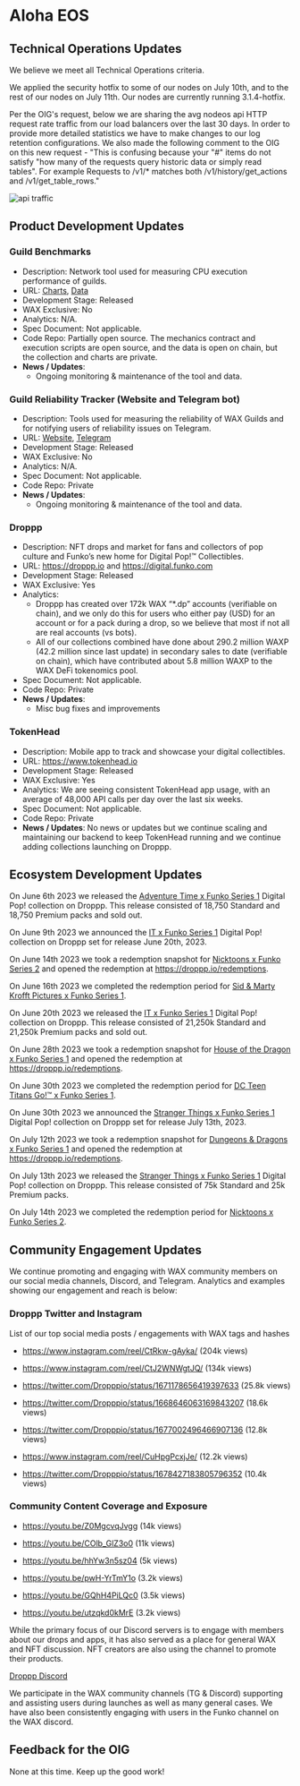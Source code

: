 
# Aloha EOS
 
## Technical Operations Updates
 
We believe we meet all Technical Operations criteria.   

We applied the security hotfix to some of our nodes on July 10th, and to the rest of our nodes on July 11th. Our nodes are currently running 3.1.4-hotfix.   

Per the OIG's request, below we are sharing the avg nodeos api HTTP request rate traffic from our load balancers over the last 30 days. In order to provide more detailed statistics we have to make changes to our log retention configurations. We also made the following comment to the OIG on this new request - "This is confusing because your "#" items do not satisfy "how many of the requests query historic data or simply read tables". For example Requests to /v1/* matches both /v1/history/get_actions and /v1/get_table_rows."

 ![api traffic](https://github.com/AlohaEOS/waxguilds/assets/48189706/e84a81df-3e72-4040-8627-1c55887a76e0)

## Product Development Updates
 
### Guild Benchmarks
 
- Description: Network tool used for measuring CPU execution performance of guilds.
- URL: [Charts](https://www.alohaeos.com/tools/benchmarks#networkId=11&timeframeId=4), [Data](https://wax.bloks.io/account/eosmechanics)
- Development Stage: Released
- WAX Exclusive: No
- Analytics: N/A.
- Spec Document: Not applicable.
- Code Repo: Partially open source. The mechanics contract and execution scripts are open source, and the data is open on chain, but the collection and charts are private.
- **News / Updates**:
  - Ongoing monitoring & maintenance of the tool and data.     

### Guild Reliability Tracker (Website and Telegram bot)
 
- Description: Tools used for measuring the reliability of WAX Guilds and for notifying users of reliability issues on Telegram.
- URL: [Website](https://www.alohaeos.com/tools/reliability#networkId=11&timeframeId=10&sort=rank&sortDir=asc), [Telegram](https://t.me/WAX_Mainnet_Aloha_Tracker)
- Development Stage: Released
- WAX Exclusive: No
- Analytics: N/A.
- Spec Document: Not applicable.
- Code Repo: Private
- **News / Updates**:
  - Ongoing monitoring & maintenance of the tool and data.   
 
### Droppp
 
- Description: NFT drops and market for fans and collectors of pop culture and Funko’s new home for Digital Pop!™ Collectibles.
- URL: https://droppp.io and https://digital.funko.com
- Development Stage: Released
- WAX Exclusive: Yes
- Analytics:
  - Droppp has created over 172k WAX “*.dp” accounts (verifiable on chain), and we only do this for users who either pay (USD) for an account or for a pack during a drop, so we believe that most if not all are real accounts (vs bots).
  - All of our collections combined have done about 290.2 million WAXP (42.2 million since last update) in secondary sales to date (verifiable on chain), which have contributed about 5.8 million WAXP to the WAX DeFi tokenomics pool.
- Spec Document: Not applicable.
- Code Repo: Private
- **News / Updates**:
  - Misc bug fixes and improvements

 
### TokenHead
 
- Description: Mobile app to track and showcase your digital collectibles.
- URL: https://www.tokenhead.io
- Development Stage: Released
- WAX Exclusive: Yes
- Analytics: We are seeing consistent TokenHead app usage, with an average of 48,000 API calls per day over the last six weeks.
- Spec Document: Not applicable.
- Code Repo: Private
- **News / Updates**: No news or updates but we continue scaling and maintaining our backend to keep TokenHead running and we continue adding collections launching on Droppp.
 
## Ecosystem Development Updates
 
On June 6th 2023 we released the [Adventure Time x Funko Series 1](https://digital.funko.com/drop/129/adventure-time-series-1) Digital Pop! collection on Droppp. This release consisted of 18,750 Standard and 18,750 Premium packs and sold out.   

On June 9th 2023 we announced the [IT x Funko Series 1](https://digital.funko.com/drop/132/it-series-1) Digital Pop! collection on Droppp set for release June 20th, 2023.   

On June 14th 2023 we took a redemption snapshot for [Nicktoons x Funko Series 2](https://digital.funko.com/drop/108/nicktoons-series-2/) and opened the redemption at https://droppp.io/redemptions.   

On June 16th 2023 we completed the redemption period for [Sid & Marty Krofft Pictures x Funko Series 1](https://digital.funko.com/drop/102/sid-and-marty-krofft-pictures-series-1/).   

On June 20th 2023 we released the [IT x Funko Series 1](https://digital.funko.com/drop/132/it-series-1/) Digital Pop! collection on Droppp. This release consisted of 21,250k Standard and 21,250k Premium packs and sold out.   

On June 28th 2023 we took a redemption snapshot for [House of the Dragon x Funko Series 1](https://digital.funko.com/drop/111/house-of-the-dragon-series-1/) and opened the redemption at https://droppp.io/redemptions.   

On June 30th 2023 we completed the redemption period for [DC Teen Titans Go!™ x Funko Series 1](https://digital.funko.com/drop/105/dc-teen-titans-go-series-1/).   

On June 30th 2023 we announced the [Stranger Things x Funko Series 1](https://digital.funko.com/drop/138/stranger-things-series-1/) Digital Pop! collection on Droppp set for release July 13th, 2023.   

On July 12th 2023 we took a redemption snapshot for [Dungeons & Dragons x Funko Series 1](https://digital.funko.com/drop/114/dungeons-and-dragons-series-1/) and opened the redemption at https://droppp.io/redemptions.   

On July 13th 2023 we released the [Stranger Things x Funko Series 1](https://digital.funko.com/drop/138/stranger-things-series-1/) Digital Pop! collection on Droppp. This release consisted of 75k Standard and 25k Premium packs.   

On July 14th 2023 we completed the redemption period for [Nicktoons x Funko Series 2](https://digital.funko.com/drop/108/nicktoons-series-2/).   


## Community Engagement Updates
 
We continue promoting and engaging with WAX community members on our social media channels, Discord, and Telegram. Analytics and examples showing our engagement and reach is below:   

### Droppp Twitter and Instagram

List of our top social media posts / engagements with WAX tags and hashes   

- https://www.instagram.com/reel/CtRkw-gAyka/ (204k views)   

- https://www.instagram.com/reel/CtJ2WNWgtJQ/ (134k views)   

- https://twitter.com/Dropppio/status/1671178656419397633 (25.8k views)   

- https://twitter.com/Dropppio/status/1668646063169843207 (18.6k views)   

- https://twitter.com/Dropppio/status/1677002496466907136 (12.8k views)   

- https://www.instagram.com/reel/CuHpgPcxjJe/ (12.2k views)

- https://twitter.com/Dropppio/status/1678427183805796352 (10.4k views)   


### Community Content Coverage and Exposure

- https://youtu.be/Z0MgcvqJvgg (14k views)   

- https://youtu.be/COlb_GlZ3o0 (11k views)   

- https://youtu.be/hhYw3n5sz04 (5k views)   

- https://youtu.be/pwH-YrTmY1o (3.2k views)   

- https://youtu.be/GQhH4PiLQc0 (3.5k views)   

- https://youtu.be/utzqkd0kMrE (3.2k views)   



While the primary focus of our Discord servers is to engage with members about our drops and apps, it has also served as a place for general WAX and NFT discussion. NFT creators are also using the channel to promote their products.   

[Droppp Discord](https://droppp.io/discord)   
     
We participate in the WAX community channels (TG & Discord) supporting and assisting users during launches as well as many general cases. We have also been consistently engaging with users in the Funko channel on the WAX discord.
 
## Feedback for the OIG
 
None at this time. Keep up the good work!
